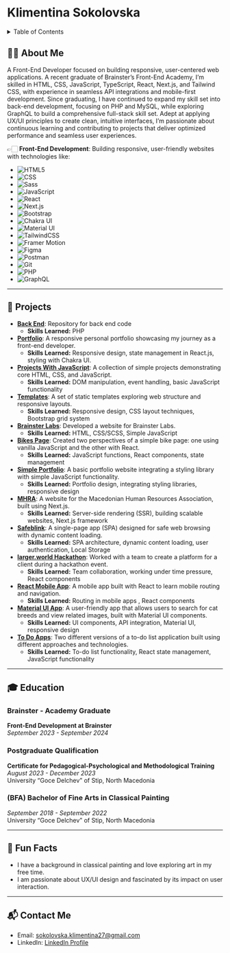 <div>
  <h1>Klimentina Sokolovska</h1>
</div>

<!-- TABLE OF CONTENTS -->
<details>  
  <summary>Table of Contents</summary>
  <ol>
    <li><a href="#about-me">About Me</a></li>
    <li><a href="#education">Education</a></li>
    <li><a href="#fun-facts">Fun Facts</a></li>
    <li><a href="#contact">Contact</a></li>
  </ol>
</details>




<h2 id="about-me">🙋‍♀️ About Me</h2>

A Front-End Developer focused on building responsive, user-centered web applications. A recent graduate of Brainster’s Front-End Academy, I’m skilled in HTML, CSS, JavaScript, TypeScript, React, Next.js, and Tailwind CSS, with experience in seamless API integrations and mobile-first development. Since graduating, I have continued to expand my skill set into back-end development, focusing on PHP and MySQL, while exploring GraphQL to build a comprehensive full-stack skill set. Adept at applying UX/UI principles to create clean, intuitive interfaces, I’m passionate about continuous learning and contributing to projects that deliver optimized performance and seamless user experiences.

👉🏻 **Front-End Development**: Building responsive, user-friendly websites with technologies like:

- ![HTML5](https://img.shields.io/badge/HTML5-E34F26?style=for-the-badge&logo=html5&logoColor=white)
- ![CSS](https://img.shields.io/badge/CSS-1572B6?style=for-the-badge&logo=css3&logoColor=white)
- ![Sass](https://img.shields.io/badge/Sass-CC6699?style=for-the-badge&logo=sass&logoColor=white)
- ![JavaScript](https://img.shields.io/badge/JavaScript-F7DF1E?style=for-the-badge&logo=javascript&logoColor=black)
- ![React](https://img.shields.io/badge/React-61DAFB?style=for-the-badge&logo=react&logoColor=white)
- ![Next.js](https://img.shields.io/badge/Next.js-000000?style=for-the-badge&logo=nextdotjs&logoColor=white)
- ![Bootstrap](https://img.shields.io/badge/Bootstrap-7952B3?style=for-the-badge&logo=bootstrap&logoColor=white)
- ![Chakra UI](https://img.shields.io/badge/Chakra_UI-319795?style=for-the-badge&logo=chakraui&logoColor=white)
- ![Material UI](https://img.shields.io/badge/Material_UI-0081CB?style=for-the-badge&logo=mui&logoColor=white)
- ![TailwindCSS](https://img.shields.io/badge/TailwindCSS-38B2AC?style=for-the-badge&logo=tailwind-css&logoColor=white)
- ![Framer Motion](https://img.shields.io/badge/Framer_Motion-0055FF?style=for-the-badge&logo=framer&logoColor=white)
- ![Figma](https://img.shields.io/badge/Figma-F24E1E?style=for-the-badge&logo=figma&logoColor=white)
- ![Postman](https://img.shields.io/badge/Postman-FF6C37?style=for-the-badge&logo=postman&logoColor=white)
- ![Git](https://img.shields.io/badge/Git-F05032?style=for-the-badge&logo=git&logoColor=white)
- ![PHP](https://img.shields.io/badge/PHP-777BB4?style=for-the-badge&logo=php&logoColor=white)
- ![GraphQL](https://img.shields.io/badge/GraphQL-E10098?style=for-the-badge&logo=graphql&logoColor=white)

---

<h2 id="projects">🚀 Projects</h2>
<ul>
 <li>
  <strong><a href="https://github.com/Klimentina2709/Back-End-Development">Back End</a></strong>: 
  Repository for back end code
  <ul>
    <li><strong>Skills Learned:</strong> PHP</li>
  </ul>
</li>
  
 <li>
  <strong><a href="https://github.com/Klimentina2709/My-Portfolio">Portfolio</a></strong>: 
  A responsive personal portfolio showcasing my journey as a front-end developer.
  <ul>
    <li><strong>Skills Learned:</strong> Responsive design, state management in React.js, styling with Chakra UI.</li>
  </ul>
</li>

  <li>
    <strong><a href="https://github.com/Klimentina2709/JavaScript-Projects">Projects With JavaScript</a></strong>: 
    A collection of simple projects demonstrating core HTML, CSS, and JavaScript.
    <ul>
      <li><strong>Skills Learned:</strong> DOM manipulation, event handling, basic JavaScript functionality</li>
    </ul>
  </li>
  
  <li>
    <strong><a href="https://github.com/Klimentina2709/Templates">Templates</a></strong>: 
    A set of static templates exploring web structure and responsive layouts.
    <ul>
      <li><strong>Skills Learned:</strong> Responsive design, CSS layout techniques, Bootstrap grid system</li>
    </ul>
  </li>
  
  <li>
    <strong><a href="https://github.com/Klimentina2709/BrainsterLabs">Brainster Labs</a></strong>: 
    Developed a website for Brainster Labs.
    <ul>
      <li><strong>Skills Learned:</strong> HTML, CSS/SCSS, Simple JavaScript</li>
    </ul>
  </li>
  
  <li>
    <strong><a href="https://github.com/Klimentina2709/Bikes">Bikes Page</a></strong>: 
    Created two perspectives of a simple bike page: one using vanilla JavaScript and the other with React.
    <ul>
      <li><strong>Skills Learned:</strong> JavaScript functions, React components, state management</li>
    </ul>
  </li>
  
  <li>
    <strong><a href="https://github.com/Klimentina2709/Simple-Portfolio-Demo">Simple Portfolio</a></strong>: 
    A basic portfolio website integrating a styling library with simple JavaScript functionality.
    <ul>
      <li><strong>Skills Learned:</strong> Portfolio design, integrating styling libraries, responsive design</li>
    </ul>
  </li>
  
  <li>
    <strong><a href="https://github.com/Klimentina2709/MHRA">MHRA</a></strong>: 
    A website for the Macedonian Human Resources Association, built using Next.js.
    <ul>
      <li><strong>Skills Learned:</strong> Server-side rendering (SSR), building scalable websites, Next.js framework</li>
    </ul>
  </li>
  
  <li>
    <strong><a href="https://github.com/Klimentina2709/Safeblink">Safeblink</a></strong>: 
    A single-page app (SPA) designed for safe web browsing with dynamic content loading.
    <ul>
      <li><strong>Skills Learned:</strong> SPA architecture, dynamic content loading, user authentication, Local Storage</li>
    </ul>
  </li>
  
  <li>
    <strong><a href="https://github.com/Klimentina2709/larger-world">larger.world Hackathon</a></strong>: 
    Worked with a team to create a platform for a client during a hackathon event.
    <ul>
      <li><strong>Skills Learned:</strong> Team collaboration, working under time pressure, React components</li>
    </ul>
  </li>
  
  <li>
    <strong><a href="https://github.com/Klimentina2709/React-Mobile-App">React Mobile App</a></strong>: 
    A mobile app built with React to learn mobile routing and navigation.
    <ul>
      <li><strong>Skills Learned:</strong> Routing in mobile apps , React components</li>
    </ul>
  </li>
  
  <li>
    <strong><a href="https://github.com/Klimentina2709/Material-UI-App">Material UI App</a></strong>: 
    A user-friendly app that allows users to search for cat breeds and view related images, built with Material UI components.
    <ul>
      <li><strong>Skills Learned:</strong> UI components, API integration, Material UI, responsive design</li>
    </ul>
  </li>
  
  <li>
    <strong><a href="https://github.com/Klimentina2709/To-Do-App">To Do Apps</a></strong>: 
    Two different versions of a to-do list application built using different approaches and technologies.
    <ul>
      <li><strong>Skills Learned:</strong> To-do list functionality, React state management, JavaScript functionality</li>
    </ul>
  </li>
</ul>

---

<h2 id="education">🎓 Education</h2>

### Brainster - Academy Graduate
**Front-End Development at Brainster**  
*September 2023 - September 2024*



### Postgraduate Qualification
**Certificate for Pedagogical-Psychological and Methodological Training**  
*August 2023 - December 2023*  
University “Goce Delchev” of Stip, North Macedonia



### (BFA) Bachelor of Fine Arts in Classical Painting
*September 2018 - September 2022*  
University “Goce Delchev” of Stip, North Macedonia

---

<h2 id="fun-facts">🎨 Fun Facts</h2>

- I have a background in classical painting and love exploring art in my free time.
- I am passionate about UX/UI design and fascinated by its impact on user interaction.

---

<h2 id="contact">📬 Contact Me</h2>

- Email: [sokolovska.klimentina27@gmail.com](mailto:sokolovska.klimentina27@gmail.com)
- LinkedIn: [LinkedIn Profile](https://www.linkedin.com/in/klimentina-sokolovska-752a201b5/)

